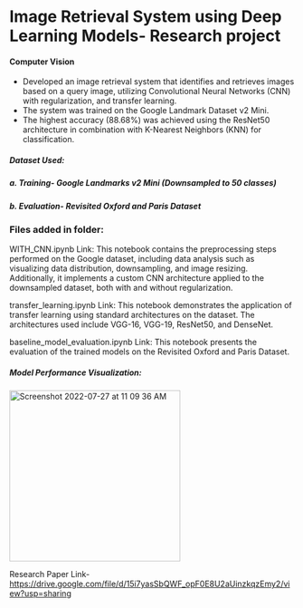 # Image Retrieval System using Deep Learning Models- Research project
#### Computer Vision

- Developed an image retrieval system that identifies and retrieves images based on a query image, utilizing Convolutional Neural Networks (CNN) with regularization, and transfer learning. 
- The system was trained on the Google Landmark Dataset v2 Mini. 
- The highest accuracy (88.68%) was achieved using the ResNet50 architecture in combination with K-Nearest Neighbors (KNN) for classification.

##### Dataset Used:
#####   a. Training- Google Landmarks v2 Mini (Downsampled to 50 classes)
#####   b. Evaluation- Revisited Oxford and Paris Dataset


### Files added in folder:

WITH_CNN.ipynb
Link:
This notebook contains the preprocessing steps performed on the Google dataset, including data analysis such as visualizing data distribution, downsampling, and image resizing. Additionally, it implements a custom CNN architecture applied to the downsampled dataset, both with and without regularization.

transfer_learning.ipynb
Link:
This notebook demonstrates the application of transfer learning using standard architectures on the dataset. The architectures used include VGG-16, VGG-19, ResNet50, and DenseNet.

baseline_model_evaluation.ipynb
Link:
This notebook presents the evaluation of the trained models on the Revisited Oxford and Paris Dataset.

##### Model Performance Visualization:
<img width="302" alt="Screenshot 2022-07-27 at 11 09 36 AM" src="https://user-images.githubusercontent.com/73076997/181169698-40aac7f6-1bb1-46eb-9e91-80aa571c7d08.png">

Research Paper Link- https://drive.google.com/file/d/15i7yasSbQWF_opF0E8U2aUinzkqzEmy2/view?usp=sharing
